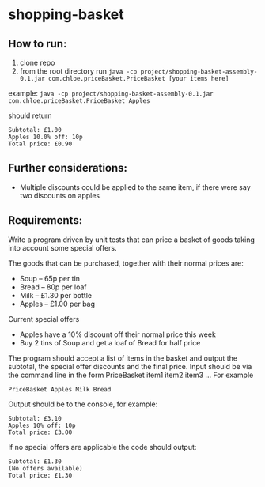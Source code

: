 # shopping-basket

## How to run:
1. clone repo
2. from the root directory run 
`java -cp project/shopping-basket-assembly-0.1.jar com.chloe.priceBasket.PriceBasket [your items here]`

example:
`java -cp project/shopping-basket-assembly-0.1.jar com.chloe.priceBasket.PriceBasket Apples`

should return

```$xslt
Subtotal: £1.00
Apples 10.0% off: 10p
Total price: £0.90
```

## Further considerations:

- Multiple discounts could be applied to the same item, if there were say two discounts on apples

## Requirements:
Write a program driven by unit tests that can price a basket of goods taking into account some special offers.
<p>
The goods that can be purchased, together with their normal prices are:
<p>

- Soup – 65p per tin
- Bread – 80p per loaf
- Milk – £1.30 per bottle
- Apples – £1.00 per bag
<p>
Current special offers

- Apples have a 10% discount off their normal price this week
- Buy 2 tins of Soup and get a loaf of Bread for half price
<p>
The program should accept a list of items in the basket and output the subtotal, the special offer discounts and the final price.
Input should be via the command line in the form PriceBasket item1 item2 item3 ...
For example

`PriceBasket Apples Milk Bread`

Output should be to the console, for example:
```
Subtotal: £3.10
Apples 10% off: 10p
Total price: £3.00
```
If no special offers are applicable the code should output:

```
Subtotal: £1.30
(No offers available)
Total price: £1.30
```
